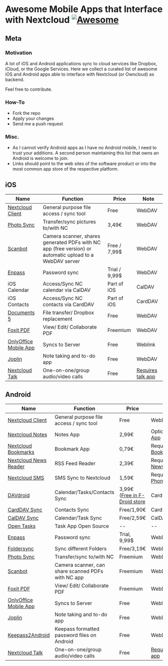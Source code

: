 # Awesome Mobile Apps that Interface with Nextcloud [![Awesome](https://awesome.re/badge.svg)](https://awesome.re)

## Meta

### Motivation

A lot of iOS and Android applications sync to cloud services like Dropbox, iCloud, or the Google Services. Here we collect a curated list of awesome iOS and Android apps able to interface with Nextcloud (or Owncloud) as backend.

Feel free to contribute.

### How-To

* Fork the repo
* Apply your changes
* Send me a push request

### Misc.

* As I cannot verify Android apps as I have no Android mobile, I need to trust your additions. A second person maintaining this list that owns an Android is welcome to join.
* Links should point to the web sites of the software product or into the most common app store of the respective platform. 

## iOS

| Name | Function | Price| Note |
| -- | -- | -- | -- |
|[Nextcloud Client](https://nextcloud.com/install/#install-clients) | General purpose file access / sync tool | Free | WebDAV |
|[Photo Sync](https://www.photosync-app.com) | Transfer/sync pictures to/with NC | 3,49€ | WebDAV |
|[Scanbot](https://scanbot.io/de/index.html) | Camera scanner, shares generated PDFs with NC app (free version) or automatic upload to a WebDAV server | Free / 7,99$ | WebDAV |
|[Enpass](https://www.enpass.io) | Password sync | Trial / 9,99$ | WebDAV |
|iOS Calendar | Access/Sync NC calendar via CalDAV | Part of iOS | CalDAV |
|iOS Contacts | Access/Sync NC contacts via CardDAV | Part of iOS | CardDAV |
|[Documents 5](https://readdle.com/documents) | File transfer/ Dropbox replacement | Free | WebDAV |
|[Foxit PDF](https://www.foxitsoftware.com/mobile-pdf-reader/) |View/ Edit/ Collaborate PDF |Freemium | WebDAV |
|[OnlyOffice Mobile App](https://www.onlyoffice.com/apps.aspx) |Syncs to Server | Free | Weblink |
|[Joplin](https://joplin.cozic.net) | Note taking and to-do app | Free | WebDAV |
|[Nextcloud Talk](https://itunes.apple.com/de/app/nextcloud-talk/id1296825574?mt=8) | One-on-one/group audio/video calls | Free | [Requires talk app](https://apps.nextcloud.com/apps/spreed) |

## Android

| Name | Function | Price| Note |
| -- | -- | -- | -- |
|[Nextcloud Client](https://nextcloud.com/install/#install-clients) | General purpose file access / sync tool | Free | WebDAV |
|[Nextcloud Notes](https://play.google.com/store/apps/details?id=it.niedermann.owncloud.notes) | Notes App | 2,99€ | Optional [Notes App](https://apps.nextcloud.com/apps/notes) |
|[Nextcloud Bookmarks](https://play.google.com/store/apps/details?id=org.schabi.nxbookmarks) | Bookmark App | 0,79€ | Requires the [Bookmark App](https://apps.nextcloud.com/apps/bookmarks) |
|[Nextcloud News Reader](https://play.google.com/store/apps/details?id=de.luhmer.owncloudnewsreader) | RSS Feed Reader | 2,39€ | Requires the [News App](https://apps.nextcloud.com/apps/news) |
|[Nextcloud SMS](https://play.google.com/store/apps/details?id=fr.unix_experience.owncloud_sms) | SMS Sync to Nextcloud | 1,59€  | Requires the [Phone Sync App](https://apps.nextcloud.com/apps/ocsms) |
|[DAVdroid](https://play.google.com/store/apps/details?id=at.bitfire.davdroid) | Calendar/Tasks/Contacts Sync | 3,99€ ([Free in F-Droid store](https://f-droid.org/de/packages/at.bitfire.davdroid/) | CardDAV/CalDAV |
|[CardDAV Sync](https://play.google.com/store/apps/details?id=org.dmfs.carddav.sync) | Contacts Sync  | Free/1,90€ | CardDAV |
|[CalDAV Sync](https://play.google.com/store/apps/details?id=org.dmfs.caldav.lib) | Calendar/Task Sync  | Free/2,59€ | CalDAV |
|[Open Tasks](https://play.google.com/store/apps/details?id=org.dmfs.tasks) | Task App Open Source | -- | -- |
|[Enpass](https://www.enpass.io) | Password sync | Trial, 9,99$ | WebDAV |
|[Foldersync](https://play.google.com/store/apps/details?id=dk.tacit.android.foldersync.lite) | Sync different Folders | Free/3,19€ | WebDAV |
|[Photo Sync](https://www.photosync-app.com) | Transfer/sync to/with NC | Freemium | WebDAV |
|[Scanbot](https://scanbot.io/de/index.html) | Camera scanner, can share scanned PDFs with NC app | Freemium | WebDAV |
|[Foxit PDF](https://www.foxitsoftware.com/mobile-pdf-reader/) |View/ Edit/ Collaborate PDF |Freemium | WebDAV |
|[OnlyOffice Mobile App](https://www.onlyoffice.com/apps.aspx) |Syncs to Server | Free | Weblink |
|[Joplin](https://joplin.cozic.net) | Note taking and to-do app | Free | WebDAV |
|[Keepass2Android](https://github.com/PhilippC/keepass2android) | Keepass formatted password files on Android | Free | WebDAV |
|[Nextcloud Talk](https://play.google.com/store/apps/details?id=com.nextcloud.talk2&hl=en) | One-on-one/group audio/video calls | Free | [Requires talk app](https://apps.nextcloud.com/apps/spreed) |



